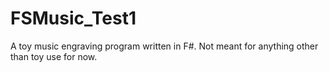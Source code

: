 # FSMusic_Test1
A toy music engraving program written in F#.
Not meant for anything other than toy use for now.
